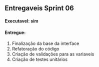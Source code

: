 ## Entregaveis Sprint 06

#### Executavel: sim

#### Entregue:

1. Finalização da base da interface
2. Refatoração do código
3. Criação de validações para as variaveis
4. Criação de testes unitários
